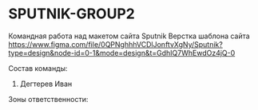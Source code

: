 # SPUTNIK-GROUP2
Командная работа над макетом сайта Sputnik
Верстка шаблона сайта https://www.figma.com/file/0QPNghhhVCDlJonftvXgNy/Sputnik?type=design&node-id=0-1&mode=design&t=GdhIQ7WhEwdOz4jQ-0

Состав команды:
1) Дегтерев Иван

Зоны ответственности:
